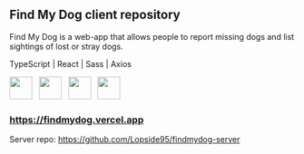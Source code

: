 ## Find My Dog client repository

Find My Dog is a web-app that allows people to report missing dogs and list sightings of lost or stray dogs.

TypeScript | React | Sass | Axios

<p>
  <img
      src="https://cdn.jsdelivr.net/gh/devicons/devicon@latest/icons/typescript/typescript-original.svg"
      width="40px"
      height="40px"
    />
  &nbsp;
    <img
      src="https://cdn.jsdelivr.net/gh/devicons/devicon@latest/icons/react/react-original.svg"
      width="40px"
      height="40px"
    />
  &nbsp;
  <img src="https://cdn.jsdelivr.net/gh/devicons/devicon@latest/icons/sass/sass-original.svg"
      width="40px"
      height="40px"
    />
  &nbsp;
  <img src="https://cdn.jsdelivr.net/gh/devicons/devicon@latest/icons/axios/axios-plain.svg"
              width="40px"
     height="40px"
              />
  &nbsp;

</p>

### https://findmydog.vercel.app

Server repo: https://github.com/Lopside95/findmydog-server
